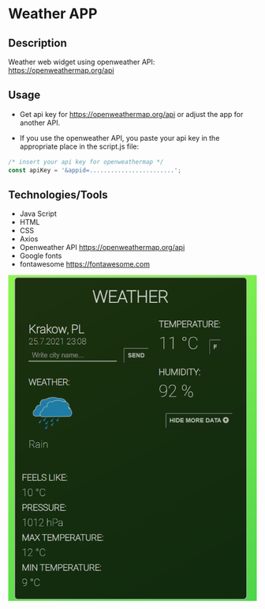 # Weather APP

## Description 

Weather web widget using openweather API: https://openweathermap.org/api

## Usage 

- Get api key for https://openweathermap.org/api or adjust the app for another API.

- If you use the openweather API, you paste your api key in the appropriate place in the script.js file:

```js
/* insert your api key for openweathermap */
const apiKey = '&appid=........................';
```
## Technologies/Tools 

- Java Script
- HTML
- CSS
- Axios
- Openweather API https://openweathermap.org/api
- Google fonts
- fontawesome https://fontawesome.com

![Weather APP](chrome_app.png)